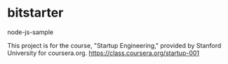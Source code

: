 bitstarter
==========

node-js-sample

This project is for the course, "Startup Engineering," provided by Stanford University for coursera.org.
https://class.coursera.org/startup-001
